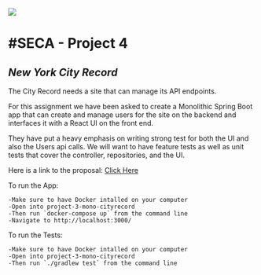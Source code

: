 ![](https://git.generalassemb.ly/avatars/u/241?s=200)
# #SECA - Project 4
## ***New York City Record***

The City Record needs a site that can manage its API endpoints.

For this assignment we have been asked to create a Monolithic Spring Boot app that can create and manage users for the site on the backend and interfaces it with a React UI on the front end. 

They have put a heavy emphasis on writing strong test for both the UI and also the Users api calls. We will want to have feature tests as well as unit tests that cover the controller, repositories, and the UI.

Here is a link to the proposal: [Click Here](https://docs.google.com/presentation/d/1Fe4QMmOe6UaZObxzRkH1ji6IpXolEdQWyOSyB6qTxpE/edit?usp=sharing)

To run the App:

	-Make sure to have Docker intalled on your computer
	-Open into project-3-mono-cityrecord
	-Then run `docker-compose up` from the command line
	-Navigate to http://localhost:3000/
	
	
To run the Tests:

	-Make sure to have Docker intalled on your computer
	-Open into project-3-mono-cityrecord
	-Then run `./gradlew test` from the command line
